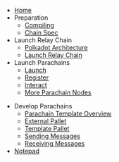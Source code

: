 <!-- docs/_sidebar.md -->

- [Home](en/)
- Preparation
  - [Compiling](en/1-prep/1-compiling.md)
  - [Chain Spec](en/1-prep/2-chain-spec.md)
- Launch Relay Chain
  - [Polkadot Architecture](en/2-relay-chain/1-architecture.md)
  - [Launch Relay Chain](en/2-relay-chain/2-launch.md)
- Launch Parachains
  - [Launch](en/3-parachains/1-launch.md)
  - [Register](en/3-parachains/2-register.md)
  - [Interact](en/3-parachains/3-interact.md)
  - [More Parachain Nodes](en/3-parachains/4-more-nodes.md)
<!-- - Cross Chain Transfers -->
  <!-- - [Downward Transfers](en/4-cross-chain/1-downward.md) -->
  <!-- - [Upward Transfers](en/4-cross-chain/2-upward.md) -->
  <!-- - [Lateral Transfers](en/4-cross-chain/3-lateral.md) -->
- Develop Parachains
  - [Parachain Template Overview](en/5-develop/1-template-overview.md)
  - [External Pallet](en/5-develop/2-external-pallet.md)
  - [Template Pallet](en/5-develop/3-template-pallet.md)
  - [Sending Messages](en/5-develop/4-sending-messages.md)
  - [Receiving Messages](en/5-develop/5-receiving-messages.md)
- [Notepad](shared/embedded-notes.md)

